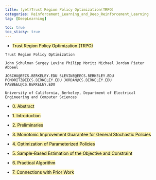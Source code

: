 ```yaml
---
title: (yet)Trust Region Policy Optimization(TRPO)
categories: Reinforcement_Learning_and_Deep_Reinforcement_Learning
tag: [DeepLearning]

toc: true
toc_sticky: true
---
```


- <mark style='background-color: #fff5b1'> Trust Region Policy Optimization (TRPO) </mark>

```
Trust Region Policy Optimization

John Schulman Sergey Levine Philipp Moritz Michael Jordan Pieter Abbeel

JOSCHU@EECS.BERKELEY.EDU SLEVINE@EECS.BERKELEY.EDU PCMORITZ@EECS.BERKELEY.EDU JORDAN@CS.BERKELEY.EDU PABBEEL@CS.BERKELEY.EDU

University of California, Berkeley, Department of Electrical Engineering and Computer Sciences
```


- <mark style='background-color: #fff5b1'> 0. Abstract </mark>


- <mark style='background-color: #fff5b1'> 1. Introduction </mark>


- <mark style='background-color: #fff5b1'> 2. Preliminaries </mark>


- <mark style='background-color: #fff5b1'> 3. Monotonic Improvement Guarantee for General Stochastic Policies </mark>


- <mark style='background-color: #fff5b1'> 4. Optimization of Parameterized Policies </mark>


- <mark style='background-color: #fff5b1'> 5. Sample-Based Estimation of the Objective and Constraint</mark>


- <mark style='background-color: #fff5b1'> 6. Practical Algorithm </mark>


- <mark style='background-color: #fff5b1'> 7. Connections with Prior Work </mark>
